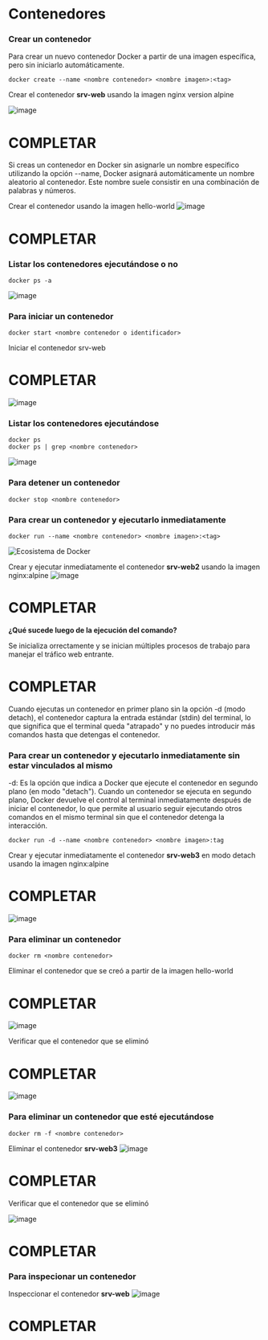 # Contenedores

### Crear un contenedor
Para crear un nuevo contenedor Docker a partir de una imagen específica, pero sin iniciarlo automáticamente. 

```
docker create --name <nombre contenedor> <nombre imagen>:<tag>
```
Crear el contenedor  **srv-web** usando la imagen nginx version alpine

![image](https://github.com/user-attachments/assets/a541e9df-9bf8-40c3-bb7d-2b37ca803128)

# COMPLETAR
Si creas un contenedor en Docker sin asignarle un nombre específico utilizando la opción --name, Docker asignará automáticamente un nombre aleatorio al contenedor. Este nombre suele consistir en una combinación de palabras y números.  

Crear el contenedor usando la imagen hello-world
![image](https://github.com/user-attachments/assets/e51b84e1-9b8d-4792-bf84-1d68da7738c5)


# COMPLETAR

### Listar los contenedores ejecutándose o no

```
docker ps -a
```
![image](https://github.com/user-attachments/assets/7362911a-33be-4140-8344-ee511e00b44a)

### Para iniciar un contenedor

```
docker start <nombre contenedor o identificador>
```
Iniciar el contenedor srv-web 
# COMPLETAR
![image](https://github.com/user-attachments/assets/c9bd3743-80b4-44c0-b614-80787a6fc33e)

### Listar los contenedores ejecutándose
```
docker ps 
docker ps | grep <nombre contenedor>
```
![image](https://github.com/user-attachments/assets/6cf34eb1-9a23-4d39-a816-ccedb1030474)


### Para detener un contenedor

```
docker stop <nombre contenedor>
```

### Para crear un contenedor y ejecutarlo inmediatamente

```
docker run --name <nombre contenedor> <nombre imagen>:<tag>
```
![Ecosistema de Docker](img/dockerRun.PNG)

Crear y ejecutar inmediatamente el contenedor **srv-web2** usando la imagen nginx:alpine
![image](https://github.com/user-attachments/assets/36c63b00-817c-44ae-99ef-6a5d01a0d3b2)


# COMPLETAR

**¿Qué sucede luego de la ejecución del comando?**

Se inicializa orrectamente y se inician múltiples procesos de trabajo para manejar el tráfico web entrante.

# COMPLETAR  

Cuando ejecutas un contenedor en primer plano sin la opción -d (modo detach), el contenedor captura la entrada estándar (stdin) del terminal, lo que significa que el terminal queda "atrapado" y no puedes introducir más comandos hasta que detengas el contenedor.

### Para crear un contenedor y ejecutarlo inmediatamente sin estar vinculados al mismo
-d: Es la opción que indica a Docker que ejecute el contenedor en segundo plano (en modo "detach").
Cuando un contenedor se ejecuta en segundo plano, Docker devuelve el control al terminal inmediatamente después de iniciar el contenedor, lo que permite al usuario seguir ejecutando otros comandos en el mismo terminal sin que el contenedor detenga la interacción.

```
docker run -d --name <nombre contenedor> <nombre imagen>:tag
```
Crear y ejecutar inmediatamente el contenedor **srv-web3** en modo detach usando la imagen nginx:alpine
# COMPLETAR

![image](https://github.com/user-attachments/assets/1b9cafb8-2021-4fb1-8ad7-09ba359d26bf)

### Para eliminar un contenedor

```
docker rm <nombre contenedor>
```
Eliminar el contenedor que se creó a partir de la imagen hello-world 
# COMPLETAR
![image](https://github.com/user-attachments/assets/3de9ec22-a25e-42ae-9573-5a28d7fb3894)

Verificar que el contenedor que se eliminó
# COMPLETAR
![image](https://github.com/user-attachments/assets/36dfcfd6-c727-40fb-b64d-4509103b07d9)

### Para eliminar un contenedor que esté ejecutándose

```
docker rm -f <nombre contenedor>
```
Eliminar el contenedor **srv-web3** 
![image](https://github.com/user-attachments/assets/be0fda90-9ac0-4b16-831b-2730709240c2)

# COMPLETAR

Verificar que el contenedor que se eliminó

![image](https://github.com/user-attachments/assets/5c41b550-854c-43c1-91a8-c6c1bbb79919)

# COMPLETAR

### Para inspecionar un contenedor 

Inspeccionar el contenedor **srv-web** 
![image](https://github.com/user-attachments/assets/0498b7ac-03b3-4417-b3e8-41ea6e55be3a)


# COMPLETAR


